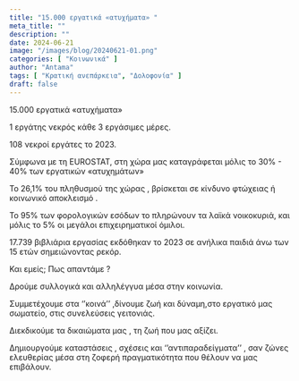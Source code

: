 ```yaml
---
title: "15.000 εργατικά «ατυχήματα» "
meta_title: ""
description: ""
date: 2024-06-21
image: "/images/blog/20240621-01.png"
categories: [ "Κοινωνικά" ]
author: "Antama"
tags: [ "Κρατική ανεπάρκεια", "Δολοφονία" ]
draft: false
---
```


15.000 εργατικά «ατυχήματα»

1 εργάτης νεκρός κάθε 3 εργάσιμες μέρες.

108 νεκροί εργάτες το 2023.

Σύμφωνα με τη EUROSTAT, στη χώρα μας καταγράφεται μόλις το 30% - 40% των εργατικών «ατυχημάτων»

Το 26,1% του πληθυσμού της χώρας , βρίσκεται σε κίνδυνο φτώχειας ή κοινωνικό αποκλεισμό .

Το 95% των φορολογικών εσόδων το πληρώνουν τα λαϊκά νοικοκυριά, και μόλις το 5% οι μεγάλοι επιχειρηματικοί όμιλοι.

17.739 βιβλιάρια εργασίας εκδόθηκαν το 2023 σε ανήλικα παιδιά άνω των 15 ετών σημειώνοντας ρεκόρ.

Και εμείς; Πως απαντάμε ?

Δρούμε συλλογικά και αλληλέγγυα μέσα στην κοινωνία.

Συμμετέχουμε στα ‘’κοινά’’ ,δίνουμε ζωή και δύναμη,στο εργατικό μας σωματείο, στις συνελεύσεις γειτονιάς.

Διεκδικούμε τα δικαιώματα μας , τη ζωή που μας αξίζει.

Δημιουργούμε καταστάσεις , σχέσεις και ‘’αντιπαραδείγματα’’ , σαν ζώνες ελευθερίας μέσα στη ζοφερή πραγματικότητα που
θέλουν να μας επιβάλουν.

